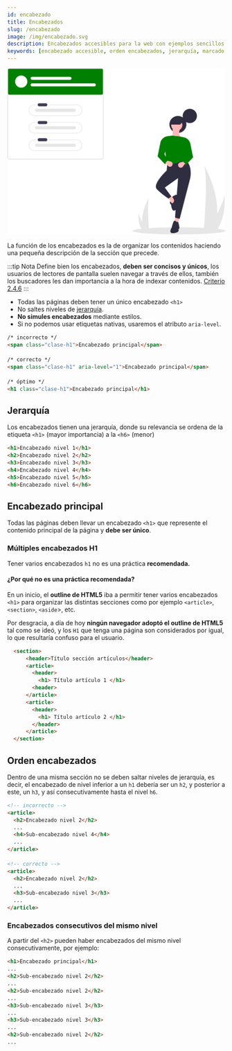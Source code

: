 ```yaml
---
id: encabezado
title: Encabezados
slug: /encabezado
image: /img/encabezado.svg
description: Encabezados accesibles para la web con ejemplos sencillos
keywords: [encabezado accesible, orden encabezados, jerarquía, marcado semántico]
---
```


<img src="/img/encabezado.svg" alt="" />

La función de los encabezados es la de organizar los contenidos haciendo una pequeña descripción de la sección que precede.

:::tip Nota
Define bien los encabezados, **deben ser concisos y únicos**, los usuarios de lectores de pantalla suelen navegar a través de ellos, también los buscadores les dan importancia a la hora de indexar contenidos. [Criterio 2.4.6](https://www.w3.org/WAI/WCAG22/Understanding/headings-and-labels.html)
:::

- Todas las páginas deben tener un único encabezado `<h1>`
- No saltes niveles de [jerarquía](#jerarquía).
- **No simules encabezados** mediante estilos.
- Si no podemos usar etiquetas nativas, usaremos el atributo `aria-level`.

```html
/* incorrecto */
<span class="clase-h1">Encabezado principal</span>

/* correcto */
<span class="clase-h1" aria-level="1">Encabezado principal</span>

/* óptimo */
<h1 class="clase-h1">Encabezado principal</h1>
```

## Jerarquía

Los encabezados tienen una jerarquía, donde su relevancia se ordena de la etiqueta `<h1>` (mayor importancia) a la `<h6>` (menor)

```html
<h1>Encabezado nivel 1</h1>
<h2>Encabezado nivel 2</h2>
<h3>Encabezado nivel 3</h3>
<h4>Encabezado nivel 4</h4>
<h5>Encabezado nivel 5</h5>
<h6>Encabezado nivel 6</h6>
```

## Encabezado principal

Todas las páginas deben llevar un encabezado `<h1>` que represente el contenido principal de la página y **debe ser único**.

### Múltiples encabezados H1

Tener varios encabezados `h1` no es una práctica **recomendada.**

#### ¿Por qué no es una práctica recomendada?

En un inicio, el **outline de HTML5** iba a permitir tener varios encabezados `<h1>` para organizar las distintas secciones como por ejemplo `<article>`, `<section>`, `<aside`>, etc.

Por desgracia, a día de hoy **ningún navegador adoptó el outline de HTML5** tal como se ideó, y los `H1` que tenga una página son considerados por igual, lo que resultaría confuso para el usuario.

```html
  <section>
      <header>Título sección artículos</header>
      <article>
        <header>
          <h1> Título artículo 1 </h1>
        <header>
      </article>
      <article>
        <header>
          <h1> Título artículo 2 </h1>
        </header>
      </article>
  </section>
```

## Orden encabezados

Dentro de una misma sección no se deben saltar niveles de jerarquía, es decir, el encabezado de nivel inferior a un `h1` debería ser un `h2`, y posterior a este, un `h3`, y así consecutivamente hasta el nivel `h6`.

```html
<!-- incorrecto -->
<article>
  <h2>Encabezado nivel 2</h2>
  ...
  <h4>Sub-encabezado nivel 4</h4>
  ...
</article>

<!-- correcto -->
<article>
  <h2>Encabezado nivel 2</h2>
  ...
  <h3>Sub-encabezado nivel 3</h3>
  ...
</article>
```

### Encabezados consecutivos del mismo nivel

A partir del `<h2>` pueden haber encabezados del mismo nivel consecutivamente, por ejemplo:

```html
<h1>Encabezado principal</h1>
...
<h2>Sub-encabezado nivel 2</h2>
...
<h2>Sub-encabezado nivel 2</h2>
...
<h3>Sub-encabezado nivel 3</h3>
...
<h3>Sub-encabezado nivel 3</h3>
...
<h2>Sub-encabezado nivel 2</h2>
...
```
